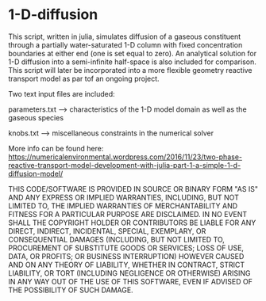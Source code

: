 # 1-D-diffusion
This script, written in julia, simulates diffusion of a gaseous constituent through a partially water-saturated 1-D column with fixed concentration boundaries at either end (one is set equal to zero). An analytical solution for 1-D diffusion into a semi-infinite half-space is also included for comparison. This script will later be incorporated into a more flexible geometry reactive transport model as par tof an ongoing project.

Two text input files are included:

parameters.txt --> characteristics of the 1-D model domain as well as the gaseous species

knobs.txt --> miscellaneous constraints in the numerical solver

More info can be found here: https://numericalenvironmental.wordpress.com/2016/11/23/two-phase-reactive-transport-model-development-with-julia-part-1-a-simple-1-d-diffusion-model/

THIS CODE/SOFTWARE IS PROVIDED IN SOURCE OR BINARY FORM "AS IS" AND ANY EXPRESS OR IMPLIED WARRANTIES, INCLUDING, BUT NOT LIMITED TO, THE IMPLIED WARRANTIES OF MERCHANTABILITY AND FITNESS FOR A PARTICULAR PURPOSE ARE DISCLAIMED. IN NO EVENT SHALL THE COPYRIGHT HOLDER OR CONTRIBUTORS BE LIABLE FOR ANY DIRECT, INDIRECT, INCIDENTAL, SPECIAL, EXEMPLARY, OR CONSEQUENTIAL DAMAGES (INCLUDING, BUT NOT LIMITED TO, PROCUREMENT OF SUBSTITUTE GOODS OR SERVICES; LOSS OF USE, DATA, OR PROFITS; OR BUSINESS INTERRUPTION) HOWEVER CAUSED AND ON ANY THEORY OF LIABILITY, WHETHER IN CONTRACT, STRICT LIABILITY, OR TORT (INCLUDING NEGLIGENCE OR OTHERWISE) ARISING IN ANY WAY OUT OF THE USE OF THIS SOFTWARE, EVEN IF ADVISED OF THE POSSIBILITY OF SUCH DAMAGE.

